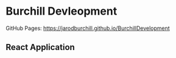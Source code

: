 # Burchill Devleopment
GitHub Pages: https://jarodburchill.github.io/BurchillDevelopment
## React Application
